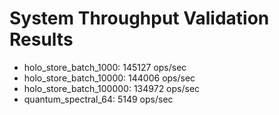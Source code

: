 # System Throughput Validation Results

- holo_store_batch_1000: 145127 ops/sec
- holo_store_batch_10000: 144006 ops/sec
- holo_store_batch_100000: 134972 ops/sec
- quantum_spectral_64: 5149 ops/sec
